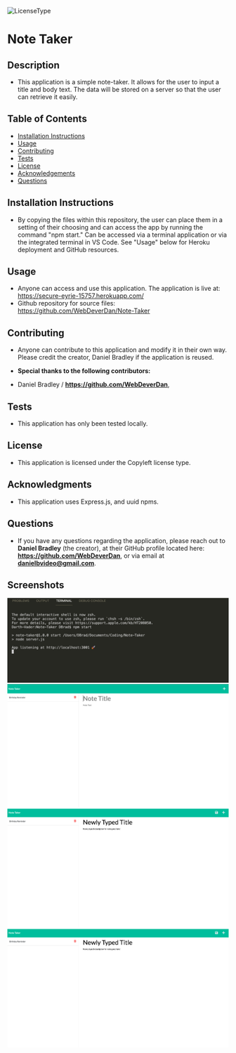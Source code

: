 

  ![LicenseType](https://img.shields.io/badge/License%3A%20-MIT-green)
  # Note Taker
  
  ## Description
  
  * This application is a simple note-taker. It allows for the user to input a title and body text. The data will be stored on a server so that the user can retrieve it easily.
  
  ## Table of Contents
  
  * [Installation Instructions](#Installation-Instructions)
  * [Usage](#Usage)
  * [Contributing](#Contributing)
  * [Tests](#Tests)
  * [License](#License)
  * [Acknowledgements](#Acknowledgements)
  * [Questions](#Questions)
  
  ## Installation Instructions
  
  * By copying the files within this repository, the user can place them in a setting of their choosing and can access the app by running the command "npm start." Can be accessed via a terminal application or via the integrated terminal in VS Code. See "Usage" below for Heroku deployment and GitHub resources. 
  
  ## Usage
  
  * Anyone can access and use this application. The application is live at: https://secure-eyrie-15757.herokuapp.com/ 
  * Github repository for source files: https://github.com/WebDeverDan/Note-Taker
  
  ## Contributing
  
  * Anyone can contribute to this application and modify it in their own way. Please credit the creator, Daniel Bradley if the application is reused.
  
  * **Special thanks to the following contributors:** 
  * Daniel Bradley / **https://github.com/WebDeverDan**,
  
  ## Tests
  
  * This application has only been tested locally.
  
  ## License
  
  * This application is licensed under the Copyleft license type.
  
  ## Acknowledgments
  
  * This application uses Express.js, and uuid npms. 
  
  ## Questions
  * If you have any questions regarding the application, please reach out to **Daniel Bradley** (the creator), at their GitHub profile located here: **https://github.com/WebDeverDan**, or via email at **danielbvideo@gmail.com**.

  ## Screenshots
  ![Image 1 of application:](https://github.com/WebDeverDan/Note-Taker/blob/eb60917feacfcb104316a6340cb09d91c9d5ab22/Screenshots/npm%20start.png)
  ![Image 2 of application:](https://github.com/WebDeverDan/Note-Taker/blob/eb60917feacfcb104316a6340cb09d91c9d5ab22/Screenshots/Persisting%20Data%20and%20No%20Typed%20Information.png)
  ![Image 3 of application:](https://github.com/WebDeverDan/Note-Taker/blob/eb60917feacfcb104316a6340cb09d91c9d5ab22/Screenshots/Persisting%20Data%20and%20Newly%20Typed%20Info.png)
  ![Image 3 of application:](https://github.com/WebDeverDan/Note-Taker/blob/eb60917feacfcb104316a6340cb09d91c9d5ab22/Screenshots/Persisting%20Data%20and%20Newly%20Typed%20Info.png)




